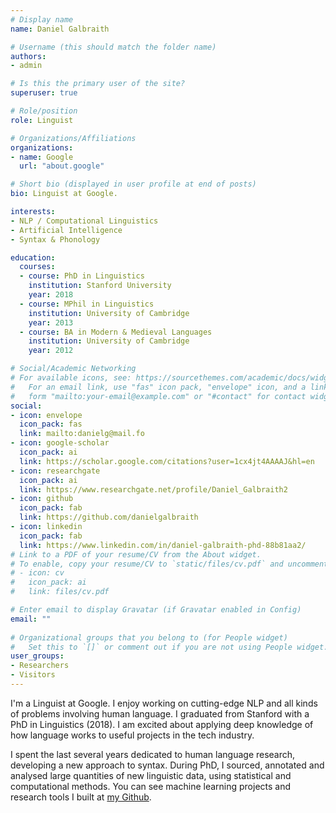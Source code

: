 ```yaml
---
# Display name
name: Daniel Galbraith

# Username (this should match the folder name)
authors:
- admin

# Is this the primary user of the site?
superuser: true

# Role/position
role: Linguist

# Organizations/Affiliations
organizations:
- name: Google
  url: "about.google"

# Short bio (displayed in user profile at end of posts)
bio: Linguist at Google.

interests:
- NLP / Computational Linguistics
- Artificial Intelligence
- Syntax & Phonology

education:
  courses:
  - course: PhD in Linguistics
    institution: Stanford University
    year: 2018
  - course: MPhil in Linguistics
    institution: University of Cambridge
    year: 2013
  - course: BA in Modern & Medieval Languages
    institution: University of Cambridge
    year: 2012

# Social/Academic Networking
# For available icons, see: https://sourcethemes.com/academic/docs/widgets/#icons
#   For an email link, use "fas" icon pack, "envelope" icon, and a link in the
#   form "mailto:your-email@example.com" or "#contact" for contact widget.
social:
- icon: envelope
  icon_pack: fas
  link: mailto:danielg@mail.fo
- icon: google-scholar
  icon_pack: ai
  link: https://scholar.google.com/citations?user=1cx4jt4AAAAJ&hl=en
- icon: researchgate
  icon_pack: ai
  link: https://www.researchgate.net/profile/Daniel_Galbraith2
- icon: github
  icon_pack: fab
  link: https://github.com/danielgalbraith
- icon: linkedin
  icon_pack: fab
  link: https://www.linkedin.com/in/daniel-galbraith-phd-88b81aa2/
# Link to a PDF of your resume/CV from the About widget.
# To enable, copy your resume/CV to `static/files/cv.pdf` and uncomment the lines below.  
# - icon: cv
#   icon_pack: ai
#   link: files/cv.pdf

# Enter email to display Gravatar (if Gravatar enabled in Config)
email: ""
  
# Organizational groups that you belong to (for People widget)
#   Set this to `[]` or comment out if you are not using People widget.  
user_groups:
- Researchers
- Visitors
---
```


I'm a Linguist at Google. I enjoy working on cutting-edge NLP and all kinds of problems involving human language. I graduated from Stanford with a PhD in Linguistics (2018). I am excited about applying deep knowledge of how language works to useful projects in the tech industry.

I spent the last several years dedicated to human language research, developing a new approach to syntax. During PhD, I sourced, annotated and analysed large quantities of new linguistic data, using statistical and computational methods. You can see machine learning projects and research tools I built at [my Github](http://github.com/danielgalbraith).
